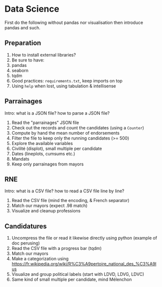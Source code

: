 # Data Science

First do the following without pandas nor visualisation then introduce pandas and such.

## Preparation

1. How to install external libraries?
2. Be sure to have:
  1. pandas
  2. seaborn
  3. tqdm
3. Good practices: `requirements.txt`, keep imports on top
4. Using `help` when lost, using tabulation & intellisense

## Parrainages

Intro: what is a JSON file? how to parse a JSON file?

1. Read the "parrainages" JSON file
2. Check out the records and count the candidates (using a `Counter`)
3. Compute by hand the mean number of endorsements
4. Filter the file to keep only the running candidates (>= 500)
5. Explore the available variables
  1. Civilité (displot), small multiple per candidate
  2. Dates (lineplots, cumsums etc.)
  3. Mandats
6. Keep only parrainages from mayors

## RNE

Intro: what is a CSV file? how to read a CSV file line by line?

1. Read the CSV file (mind the encoding, & French separator)
2. Match our mayors (expect .98 match)
3. Visualize and cleanup professions

## Candidatures

1. Uncompress the file or read it likewise directly using python (example of doc perusing)
2. Read the CSV file with a progress bar (tqdm)
3. Match our mayors
4. Make a categorization using https://fr.wikipedia.org/wiki/R%C3%A9pertoire_national_des_%C3%A9lus
5. Visualize and group political labels (start with LDVD, LDVG, LDVC)
6. Same kind of small multiple per candidate, mind Mélenchon
